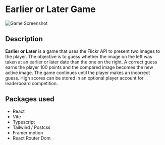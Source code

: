 # Earlier or Later Game

![Game Screenshot](https://imgur.com/nwC3c9d)

## Description

**Earlier or Later** is a game that uses the Flickr API to present two images to the player. The objective is to guess whether the image on the left was taken at an earlier or later date than the one on the right. A correct guess earns the player 100 points and the compared image becomes the new active image. The game continues until the player makes an incorrect guess. High scores can be stored in an optional player account for leaderboard competition.

## Packages used

- React
- Vite
- Typescript
- Tailwind / Postcss
- Framer motion
- React Router Dom
